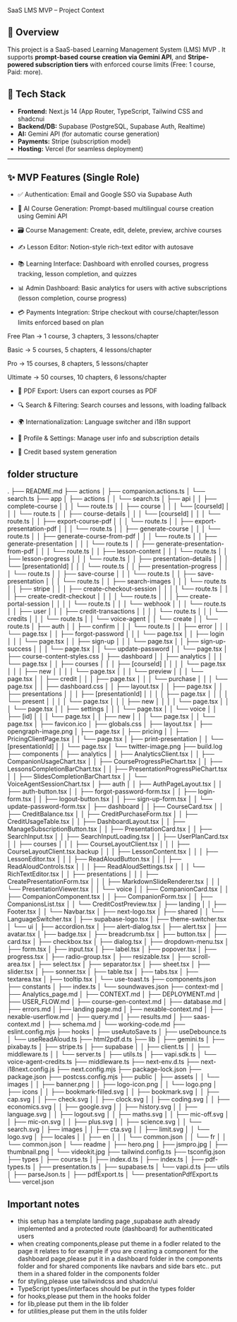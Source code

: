 SaaS LMS MVP – Project Context

## 📌 Overview

This project is a SaaS-based Learning Management System (LMS) MVP . It supports **prompt-based course creation via Gemini API**, and **Stripe-powered subscription tiers** with enforced course limits (Free: 1 course, Paid: more).

## 🧱 Tech Stack

- **Frontend:** Next.js 14 (App Router, TypeScript, Tailwind CSS and shadcnui
- **Backend/DB:** Supabase (PostgreSQL, Supabase Auth, Realtime)
- **AI:** Gemini API (for automatic course generation)
- **Payments:** Stripe (subscription model)
- **Hosting:** Vercel (for seamless deployment)

---

## ✨ MVP Features (Single Role)

- ✅ Authentication: Email and Google SSO via Supabase Auth

- 🧠 AI Course Generation: Prompt-based multilingual course creation using Gemini API

- 🗃️ Course Management: Create, edit, delete, preview, archive courses

- ✍️ Lesson Editor: Notion-style rich-text editor with autosave

- 📚 Learning Interface: Dashboard with enrolled courses, progress tracking, lesson completion, and quizzes

- 📊 Admin Dashboard: Basic analytics for users with active subscriptions (lesson completion, course progress)

- 💳 Payments Integration: Stripe checkout with course/chapter/lesson limits enforced based on plan

Free Plan → 1 course, 3 chapters, 3 lessons/chapter

Basic → 5 courses, 5 chapters, 4 lessons/chapter

Pro → 15 courses, 8 chapters, 5 lessons/chapter

Ultimate → 50 courses, 10 chapters, 6 lessons/chapter

- 📂 PDF Export: Users can export courses as PDF

- 🔍 Search & Filtering: Search courses and lessons, with loading fallback

- 🌍 Internationalization: Language switcher and i18n support

- 🧾 Profile & Settings: Manage user info and subscription details

- 🧠 Credit based system generation

## folder structure

.
├── README.md
├── actions
│ ├── companion.actions.ts
│ └── search.ts
├── app
│ ├── actions
│ │ └── search.ts
│ ├── api
│ │ ├── complete-course
│ │ │ └── route.ts
│ │ ├── course
│ │ │ └── [courseId]
│ │ │ └── route.ts
│ │ ├── course-details
│ │ │ └── [courseId]
│ │ │ └── route.ts
│ │ ├── export-course-pdf
│ │ │ └── route.ts
│ │ ├── export-presentation-pdf
│ │ │ └── route.ts
│ │ ├── generate-course
│ │ │ └── route.ts
│ │ ├── generate-course-from-pdf
│ │ │ └── route.ts
│ │ ├── generate-presentation
│ │ │ └── route.ts
│ │ ├── generate-presentation-from-pdf
│ │ │ └── route.ts
│ │ ├── lesson-content
│ │ │ └── route.ts
│ │ ├── lesson-progress
│ │ │ └── route.ts
│ │ ├── presentation-details
│ │ │ └── [presentationId]
│ │ │ └── route.ts
│ │ ├── presentation-progress
│ │ │ └── route.ts
│ │ ├── save-course
│ │ │ └── route.ts
│ │ ├── save-presentation
│ │ │ └── route.ts
│ │ ├── search-images
│ │ │ └── route.ts
│ │ ├── stripe
│ │ │ ├── create-checkout-session
│ │ │ │ └── route.ts
│ │ │ ├── create-credit-checkout
│ │ │ │ └── route.ts
│ │ │ ├── create-portal-session
│ │ │ │ └── route.ts
│ │ │ └── webhook
│ │ │ └── route.ts
│ │ ├── user
│ │ │ ├── credit-transactions
│ │ │ │ └── route.ts
│ │ │ └── credits
│ │ │ └── route.ts
│ │ └── voice-agent
│ │ └── create
│ │ └── route.ts
│ ├── auth
│ │ ├── confirm
│ │ │ └── route.ts
│ │ ├── error
│ │ │ └── page.tsx
│ │ ├── forgot-password
│ │ │ └── page.tsx
│ │ ├── login
│ │ │ └── page.tsx
│ │ ├── sign-up
│ │ │ └── page.tsx
│ │ ├── sign-up-success
│ │ │ └── page.tsx
│ │ └── update-password
│ │ └── page.tsx
│ ├── course-content-styles.css
│ ├── dashboard
│ │ ├── analytics
│ │ │ └── page.tsx
│ │ ├── courses
│ │ │ ├── [courseId]
│ │ │ │ └── page.tsx
│ │ │ ├── new
│ │ │ │ └── page.tsx
│ │ │ └── preview
│ │ │ └── page.tsx
│ │ ├── credit
│ │ │ ├── page.tsx
│ │ │ └── purchase
│ │ │ └── page.tsx
│ │ ├── dashboard.css
│ │ ├── layout.tsx
│ │ ├── page.tsx
│ │ ├── presentations
│ │ │ ├── [presentationId]
│ │ │ │ ├── page.tsx
│ │ │ │ └── present
│ │ │ │ └── page.tsx
│ │ │ ├── new
│ │ │ │ └── page.tsx
│ │ │ └── page.tsx
│ │ ├── settings
│ │ │ └── page.tsx
│ │ └── voice
│ │ ├── [id]
│ │ │ └── page.tsx
│ │ ├── new
│ │ │ └── page.tsx
│ │ └── page.tsx
│ ├── favicon.ico
│ ├── globals.css
│ ├── layout.tsx
│ ├── opengraph-image.png
│ ├── page.tsx
│ ├── pricing
│ │ ├── PricingClientPage.tsx
│ │ └── page.tsx
│ ├── print-presentation
│ │ └── [presentationId]
│ │ └── page.tsx
│ └── twitter-image.png
├── build.log
├── components
│ ├── analytics
│ │ ├── AnalyticsClient.tsx
│ │ ├── CompanionUsageChart.tsx
│ │ ├── CourseProgressPieChart.tsx
│ │ ├── LessonsCompletionBarChart.tsx
│ │ ├── PresentationProgressPieChart.tsx
│ │ ├── SlidesCompletionBarChart.tsx
│ │ └── VoiceAgentSessionChart.tsx
│ ├── auth
│ │ ├── AuthPageLayout.tsx
│ │ ├── auth-button.tsx
│ │ ├── forgot-password-form.tsx
│ │ ├── login-form.tsx
│ │ ├── logout-button.tsx
│ │ ├── sign-up-form.tsx
│ │ └── update-password-form.tsx
│ ├── dashboard
│ │ ├── CourseCard.tsx
│ │ ├── CreditBalance.tsx
│ │ ├── CreditPurchaseForm.tsx
│ │ ├── CreditUsageTable.tsx
│ │ ├── DashboardLayout.tsx
│ │ ├── ManageSubscriptionButton.tsx
│ │ ├── PresentationCard.tsx
│ │ ├── SearchInput.tsx
│ │ ├── SearchInputLoading.tsx
│ │ ├── UserPlanCard.tsx
│ │ ├── courses
│ │ │ ├── CourseLayoutClient.tsx
│ │ │ ├── CourseLayoutClient.tsx.backup
│ │ │ ├── LessonContent.tsx
│ │ │ ├── LessonEditor.tsx
│ │ │ ├── ReadAloudButton.tsx
│ │ │ ├── ReadAloudControls.tsx
│ │ │ ├── ReadAloudSettings.tsx
│ │ │ └── RichTextEditor.tsx
│ │ ├── presentations
│ │ │ ├── CreatePresentationForm.tsx
│ │ │ ├── MarkdownSlideRenderer.tsx
│ │ │ └── PresentationViewer.tsx
│ │ └── voice
│ │ ├── CompanionCard.tsx
│ │ ├── CompanionComponent.tsx
│ │ ├── CompanionForm.tsx
│ │ ├── CompanionsList.tsx
│ │ └── CreditCostPreview.tsx
│ ├── landing
│ │ ├── Footer.tsx
│ │ └── Navbar.tsx
│ ├── next-logo.tsx
│ ├── shared
│ │ └── LanguageSwitcher.tsx
│ ├── supabase-logo.tsx
│ ├── theme-switcher.tsx
│ └── ui
│ ├── accordion.tsx
│ ├── alert-dialog.tsx
│ ├── alert.tsx
│ ├── avatar.tsx
│ ├── badge.tsx
│ ├── breadcrumb.tsx
│ ├── button.tsx
│ ├── card.tsx
│ ├── checkbox.tsx
│ ├── dialog.tsx
│ ├── dropdown-menu.tsx
│ ├── form.tsx
│ ├── input.tsx
│ ├── label.tsx
│ ├── popover.tsx
│ ├── progress.tsx
│ ├── radio-group.tsx
│ ├── resizable.tsx
│ ├── scroll-area.tsx
│ ├── select.tsx
│ ├── separator.tsx
│ ├── sheet.tsx
│ ├── slider.tsx
│ ├── sonner.tsx
│ ├── table.tsx
│ ├── tabs.tsx
│ ├── textarea.tsx
│ ├── tooltip.tsx
│ └── use-toast.ts
├── components.json
├── constants
│ ├── index.ts
│ └── soundwaves.json
├── context-md
│ ├── Analytics_page.md
│ ├── CONTEXT.md
│ ├── DEPLOYMENT.md
│ ├── USER_FLOW.md
│ ├── course-gen-context.md
│ ├── database.md
│ ├── errors.md
│ ├── landing page.md
│ ├── nexable-context.md
│ ├── nexable-userflow.md
│ ├── query.md
│ ├── results.md
│ ├── saas-context.md
│ ├── schema.md
│ └── working-code.md
├── eslint.config.mjs
├── hooks
│ ├── useAutoSave.ts
│ ├── useDebounce.ts
│ └── useReadAloud.ts
├── html2pdf.d.ts
├── lib
│ ├── gemini.ts
│ ├── pixabay.ts
│ ├── stripe.ts
│ ├── supabase
│ │ ├── client.ts
│ │ ├── middleware.ts
│ │ └── server.ts
│ ├── utils.ts
│ ├── vapi.sdk.ts
│ └── voice-agent-credits.ts
├── middleware.ts
├── next-env.d.ts
├── next-i18next.config.js
├── next.config.mjs
├── package-lock.json
├── package.json
├── postcss.config.mjs
├── public
│ ├── assets
│ │ └── images
│ │ ├── banner.png
│ │ ├── logo-icon.png
│ │ └── logo.png
│ ├── icons
│ │ ├── bookmark-filled.svg
│ │ ├── bookmark.svg
│ │ ├── cap.svg
│ │ ├── check.svg
│ │ ├── clock.svg
│ │ ├── coding.svg
│ │ ├── economics.svg
│ │ ├── google.svg
│ │ ├── history.svg
│ │ ├── language.svg
│ │ ├── logout.svg
│ │ ├── maths.svg
│ │ ├── mic-off.svg
│ │ ├── mic-on.svg
│ │ ├── plus.svg
│ │ ├── science.svg
│ │ └── search.svg
│ ├── images
│ │ ├── cta.svg
│ │ ├── limit.svg
│ │ └── logo.svg
│ ├── locales
│ │ ├── en
│ │ │ └── common.json
│ │ └── fr
│ │ └── common.json
│ └── readme
│ ├── hero.png
│ ├── jsmpro.jpg
│ ├── thumbnail.png
│ └── videokit.jpg
├── tailwind.config.ts
├── tsconfig.json
├── types
│ ├── course.ts
│ ├── index.d.ts
│ ├── index.ts
│ ├── pdf-types.ts
│ ├── presentation.ts
│ ├── supabase.ts
│ └── vapi.d.ts
├── utils
│ ├── parseJson.ts
│ ├── pdfExport.ts
│ └── presentationPdfExport.ts
└── vercel.json

## Important notes

- this setup has a template landing page ,supabase auth already implemented and a protected route (dashboard) for authentiticated users
- when creating components,please put theme in a fodler related to the page it relates to
  for example if you are creating a component for the dashboard page,please put it in a dashboard folder in the components folder and for shared components like navbars and side bars etc.. put them in a shared folder in the components folder
- for styling,please use tailwindcss and shadcn/ui
- TypeScript types/interfaces should be put in the types folder
- for hooks,please put them in the hooks folder
- for lib,please put them in the lib folder
- for utilities,please put them in the utils folder
